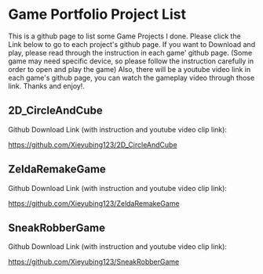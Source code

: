 # Game Portfolio Project List
  This is a github page to list some Game Projects I done. Please
  click the Link below to go to each project's github page. If you
  want to Download and play, please read through the instruction 
  in each game' github page. (Some game may need specific device, so
  please follow the instruction carefully in order to open and play 
  the game) Also, there will be a youtube video link in each game's 
  github page, you can watch the gameplay video through those link. 
  Thanks and enjoy!.
  
## 2D_CircleAndCube
  Github Download Link (with instruction and youtube video clip link):
  
https://github.com/Xieyubing123/2D_CircleAndCube


## ZeldaRemakeGame
  Github Download Link (with instruction and youtube video clip link):
  
https://github.com/Xieyubing123/ZeldaRemakeGame

## SneakRobberGame
  Github Download Link (with instruction and youtube video clip link):
  
https://github.com/Xieyubing123/SneakRobberGame
